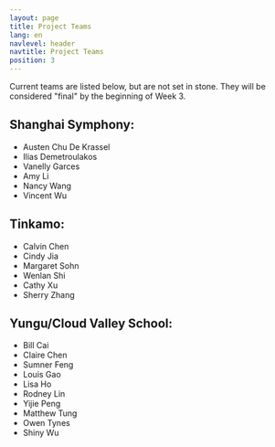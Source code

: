 ```yaml
---
layout: page
title: Project Teams
lang: en
navlevel: header
navtitle: Project Teams
position: 3
---
```


Current teams are listed below, but are not set in stone. They will be considered "final" by the beginning of Week 3.

## Shanghai Symphony:
* Austen Chu De Krassel
* Ilias Demetroulakos
* Vanelly Garces
* Amy Li
* Nancy Wang
* Vincent Wu

## Tinkamo:
* Calvin Chen
* Cindy Jia
* Margaret Sohn
* Wenlan Shi
* Cathy Xu
* Sherry Zhang

## Yungu/Cloud Valley School:
* Bill Cai
* Claire Chen
* Sumner Feng
* Louis Gao
* Lisa Ho
* Rodney Lin
* Yijie Peng
* Matthew Tung
* Owen Tynes
* Shiny Wu
